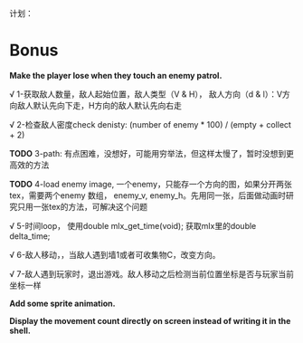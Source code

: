 计划：

# Bonus

**Make the player lose when they touch an enemy patrol.**

√ 1-获取敌人数量，敌人起始位置，敌人类型（V & H）， 敌人方向（d & l）：V方向敌人默认先向下走，H方向的敌人默认先向右走

√ 2-检查敌人密度check denisty: (number of enemy * 100) / (empty + collect + 2)

**TODO** 3-path: 有点困难，没想好，可能用穷举法，但这样太慢了，暂时没想到更高效的方法

**TODO** 4-load enemy image, 一个enemy，只能存一个方向的图，如果分开两张tex，需要两个enemy 数组， enemy_v, enemy_h。先用同一张，后面做动画时研究只用一张tex的方法，可解决这个问题

√ 5-时间loop， 使用double mlx_get_time(void); 获取mlx里的double	delta_time;

√ 6-敌人移动，，当敌人遇到墙1或者可收集物C，改变方向。

√ 7-敌人遇到玩家时，退出游戏。敌人移动之后检测当前位置坐标是否与玩家当前坐标一样


**Add some sprite animation.**

**Display the movement count directly on screen instead of writing it in the shell.**
